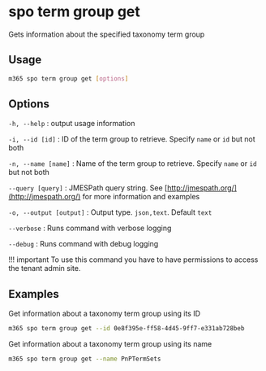 # spo term group get

Gets information about the specified taxonomy term group

## Usage

```sh
m365 spo term group get [options]
```

## Options

`-h, --help`
: output usage information

`-i, --id [id]`
: ID of the term group to retrieve. Specify `name` or `id` but not both

`-n, --name [name]`
: Name of the term group to retrieve. Specify `name` or `id` but not both

`--query [query]`
: JMESPath query string. See [http://jmespath.org/](http://jmespath.org/) for more information and examples

`-o, --output [output]`
: Output type. `json,text`. Default `text`

`--verbose`
: Runs command with verbose logging

`--debug`
: Runs command with debug logging

!!! important
    To use this command you have to have permissions to access the tenant admin site.

## Examples

Get information about a taxonomy term group using its ID

```sh
m365 spo term group get --id 0e8f395e-ff58-4d45-9ff7-e331ab728beb
```

Get information about a taxonomy term group using its name

```sh
m365 spo term group get --name PnPTermSets
```